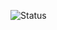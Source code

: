 <!--STATUS_BADGE_START-->
![Status](https://img.shields.io/badge/Status-Initializing-blueviolet?style=flat-square&logo=git&logoColor=white)
<!--STATUS_BADGE_END-->
